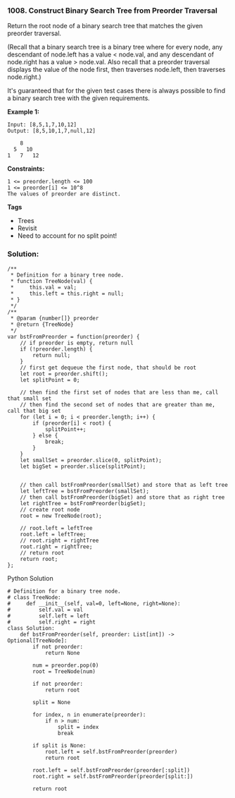 ### 1008. Construct Binary Search Tree from Preorder Traversal

Return the root node of a binary search tree that matches the given preorder traversal.

(Recall that a binary search tree is a binary tree where for every node, any descendant of node.left has a value < node.val, and any descendant of node.right has a value > node.val.  Also recall that a preorder traversal displays the value of the node first, then traverses node.left, then traverses node.right.)

It's guaranteed that for the given test cases there is always possible to find a binary search tree with the given requirements.

**Example 1:**
```
Input: [8,5,1,7,10,12]
Output: [8,5,10,1,7,null,12]

    8
  5   10
1   7   12
``` 

**Constraints:**
```
1 <= preorder.length <= 100
1 <= preorder[i] <= 10^8
The values of preorder are distinct.
```

**Tags**
- Trees
- Revisit
- Need to account for no split point!

### Solution:
```
/**
 * Definition for a binary tree node.
 * function TreeNode(val) {
 *     this.val = val;
 *     this.left = this.right = null;
 * }
 */
/**
 * @param {number[]} preorder
 * @return {TreeNode}
 */
var bstFromPreorder = function(preorder) {
    // if preorder is empty, return null
    if (!preorder.length) {
        return null;
    }
    // first get dequeue the first node, that should be root
    let root = preorder.shift();
    let splitPoint = 0;
    
    // then find the first set of nodes that are less than me, call that small set
    // then find the second set of nodes that are greater than me, call that big set
    for (let i = 0; i < preorder.length; i++) {
        if (preorder[i] < root) {
            splitPoint++;
        } else {
            break;
        }
    }
    let smallSet = preorder.slice(0, splitPoint);
    let bigSet = preorder.slice(splitPoint);
    
    
    // then call bstFromPreorder(smallSet) and store that as left tree
    let leftTree = bstFromPreorder(smallSet);
    // then call bstFromPreorder(bigSet) and store that as right tree
    let rightTree = bstFromPreorder(bigSet);
    // create root node
    root = new TreeNode(root);
    
    // root.left = leftTree
    root.left = leftTree;
    // root.right = rightTree
    root.right = rightTree;
    // return root
    return root;
};
```
Python Solution
```
# Definition for a binary tree node.
# class TreeNode:
#     def __init__(self, val=0, left=None, right=None):
#         self.val = val
#         self.left = left
#         self.right = right
class Solution:
    def bstFromPreorder(self, preorder: List[int]) -> Optional[TreeNode]:
        if not preorder:
            return None
        
        num = preorder.pop(0)
        root = TreeNode(num)
        
        if not preorder:
            return root

        split = None
        
        for index, n in enumerate(preorder):
            if n > num:
                split = index
                break
        
        if split is None:
            root.left = self.bstFromPreorder(preorder)
            return root
    
        root.left = self.bstFromPreorder(preorder[:split])
        root.right = self.bstFromPreorder(preorder[split:])
        
        return root
        
    
        
```
